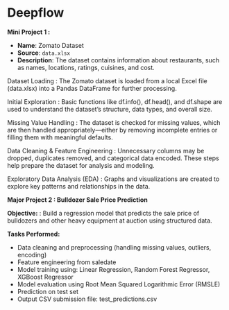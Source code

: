 # Deepflow
**Mini Project 1 :**
- **Name**: Zomato Dataset
- **Source**: `data.xlsx`
- **Description**: The dataset contains information about restaurants, such as names, locations, ratings, cuisines, and cost.

Dataset Loading :
The Zomato dataset is loaded from a local Excel file (data.xlsx) into a Pandas DataFrame for further processing.

Initial Exploration :
Basic functions like df.info(), df.head(), and df.shape are used to understand the dataset’s structure, data types, and overall size.

Missing Value Handling :
The dataset is checked for missing values, which are then handled appropriately—either by removing incomplete entries or filling them with meaningful defaults.

Data Cleaning & Feature Engineering :
Unnecessary columns may be dropped, duplicates removed, and categorical data encoded. These steps help prepare the dataset for analysis and modeling.

Exploratory Data Analysis (EDA) :
Graphs and visualizations are created to explore key patterns and relationships in the data.

**Major Project 2 : Bulldozer Sale Price Prediction**

**Objective:** : Build a regression model that predicts the sale price of bulldozers and other heavy equipment at auction using structured data.

**Tasks Performed:**
- Data cleaning and preprocessing (handling missing values, outliers, encoding)
- Feature engineering from saledate
- Model training using:
Linear Regression,
Random Forest Regressor,
XGBoost Regressor
- Model evaluation using Root Mean Squared Logarithmic Error (RMSLE)
- Prediction on test set
- Output CSV submission file: test_predictions.csv
